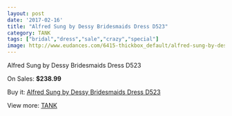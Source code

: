 ```yaml
---
layout: post
date: '2017-02-16'
title: "Alfred Sung by Dessy Bridesmaids Dress D523"
category: TANK
tags: ["bridal","dress","sale","crazy","special"]
image: http://www.eudances.com/6415-thickbox_default/alfred-sung-by-dessy-bridesmaids-dress-d523.jpg
---
```

Alfred Sung by Dessy Bridesmaids Dress D523

On Sales: **$238.99**
<a href="https://www.eudances.com/en/tank/2333-alfred-sung-by-dessy-bridesmaids-dress-d523.html"><amp-img layout="responsive" width="600" height="600" src="//www.eudances.com/6415-thickbox_default/alfred-sung-by-dessy-bridesmaids-dress-d523.jpg" alt="Alfred Sung by Dessy Bridesmaids Dress D523 0" /></a>
<a href="https://www.eudances.com/en/tank/2333-alfred-sung-by-dessy-bridesmaids-dress-d523.html"><amp-img layout="responsive" width="600" height="600" src="//www.eudances.com/6416-thickbox_default/alfred-sung-by-dessy-bridesmaids-dress-d523.jpg" alt="Alfred Sung by Dessy Bridesmaids Dress D523 1" /></a>

Buy it: [Alfred Sung by Dessy Bridesmaids Dress D523](https://www.eudances.com/en/tank/2333-alfred-sung-by-dessy-bridesmaids-dress-d523.html "Alfred Sung by Dessy Bridesmaids Dress D523")

View more: [TANK](https://www.eudances.com/en/28-tank "TANK")